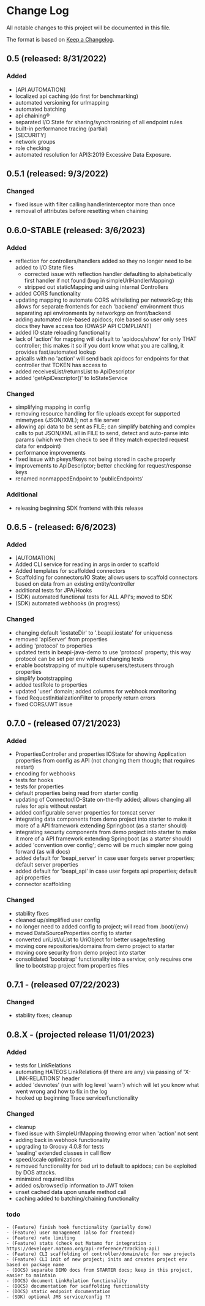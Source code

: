 # Change Log
All notable changes to this project will be documented in this file.

The format is based on [Keep a Changelog](http://keepachangelog.com/).


## 0.5 (released: 8/31/2022)

### Added
- [API AUTOMATION]
- localized api caching (do first for benchmarking)
- automated versioning for urlmapping
- automated batching
- api chaining®
- separated I/O State for sharing/synchronizing of all endpoint rules
- built-in performance tracing (partial)
- [SECURITY]
- network groups
- role checking
- automated resolution for API3:2019 Excessive Data Exposure.


## 0.5.1 (released: 9/3/2022)

### Changed
- fixed issue with filter calling handlerinterceptor more than once
- removal of attributes before resetting when chaining


## 0.6.0-STABLE (released: 3/6/2023)

### Added
- reflection for controllers/handlers added so they no longer need to be added to I/O State files
  - corrected issue with reflection handler defaulting to alphabetically first handler if not found (bug in simpleUrlHandlerMapping)
  - stripped out staticMapping and using internal Controllers
- added CORS functionality
- updating mapping to automate CORS whitelisting per networkGrp; this allows for separate frontends for each 'backend' environment thus separating api environments by networkgrp on front/backend
- adding automated role-based apidocs; role based so user only sees docs they have access too (OWASP API COMPLIANT)
- added IO state reloading functionality
- lack of 'action' for mapping will default to 'apidocs/show' for only THAT controller; this makes it so if you dont know what you are calling, it provides fast/automated lookup
- apicalls with no 'action' will send back apidocs for endpoints for that controller that TOKEN has access to
- added receivesList/returnsList to ApiDescriptor
- added 'getApiDescriptor()' to IoStateService

### Changed
- simplifying mapping in config
- removing resource handling for file uploads except for supported mimetypes (JSON/XML); not a file server
- allowing api data to be sent as FILE; can simplify batching and complex calls to put JSON/XML all in FILE to send, detect and auto-parse into params (which we then check to see if they match expected request data for endpoint)
- performance improvements
- fixed issue with pkeys/fkeys not being stored in cache properly
- improvements to ApiDescriptor; better checking for request/response keys
- renamed nonmappedEndpoint to 'publicEndpoints'

### Additional
- releasing beginning SDK frontend with this release


 ## 0.6.5 - (released: 6/6/2023)
 
 ### Added
 - [AUTOMATION]
 - Added CLI service for reading in args in order to scaffold 
 - Added templates for scaffolded connectors
 - Scaffolding for connectors/IO State; allows users to scaffold connectors based on data from an existing entity/controller
 - additional tests for JPA/Hooks
 - (SDK) automated functional tests for ALL API's; moved to SDK
 - (SDK) automated webhooks (in progress)
 
 ### Changed
 - changing default 'iostateDir' to '.beapi/.iostate' for uniqueness
 - removed 'apiServer' from properties
 - adding 'protocol' to properties
 - updated tests in beapi-java-demo to use 'protocol' property; this way protocol can be set per env without changing tests
 - enable bootstrapping of multiple superusers/testusers through properties
 - simplify bootstrapping
 - added testRole to properties
 - updated 'user' domain; added columns for webhook monitoring
 - fixed RequestInitializationFilter to properly return errors
 - fixed CORS/JWT issue
 
 ## 0.7.0 - (released 07/21/2023)
 
 ### Added
 - PropertiesController and properties IOState for showing Application properties from config as API (not changing them though; that requires restart)
 - encoding for webhooks
 - tests for hooks
 - tests for properties
 - default properties being read from starter config
 - updating of Connector/IO-State on-the-fly added; allows changing all rules for apis without restart
 - added configurable server properties for tomcat server
 - integrating data components from demo project into starter to make it more of a API framework extending Springboot (as a starter should)
 - integrating security components from demo project into starter to make it more of a API framework extending Springboot (as a starter should)
 - added 'convention over config'; demo will be much simpler now going forward (as will docs)
 - added default for 'beapi_server' in case user forgets server properties; default server properties
 - added default for 'beapi_api' in case user forgets api properties; default api properties
 - connector scaffolding
 
 ### Changed
 - stability fixes
 - cleaned up/simplified user config
 - no longer need to added config to project; will read from .boot/{env}
 - moved DataSourceProperties config to starter
 - converted uriList/uList to UriObject for better usage/testing
 - moving core repositories/domains from demo project to starter
 - moving core security from demo project into starter
 - consolidated 'bootstrap' functionality into a service; only requires one line to bootstrap project from properties files

 ## 0.7.1 - (released 07/22/2023)

 ### Changed
 - stability fixes; cleanup


 ## 0.8.X - (projected release 11/01/2023)
 
 ### Added
 - tests for LinkRelations
 - automating HATEOS LinkRelations (if there are any) via passing of 'X-LINK-RELATIONS' header
 - added 'devnotes' (run with log level 'warn') which will let you know what went wrong and how to fix in the log
 - hooked up  beginning Trace service/functionality
 
 ### Changed
 - cleanup
 - fixed issue with SimpleUrlMapping throwing error when 'action' not sent
 - adding back in webhook functionality
 - upgrading to Groovy 4.0.8 for tests
 - 'sealing' extended classes in call flow
 - speed/scale optimizations
 - removed functionality for bad uri to default to apidocs; can be exploited by DOS attacks.
 - minimized required libs
 - added os/browser/ip information to JWT token
 - unset cached data upon unsafe method call
 - caching added to batching/chaining functionality

 ### todo
    - (Feature) finish hook functionality (parially done)
    - (Feature) user management (also for frontend)
    - (Feature) rate limiting
    - (Feature) stats (check out Matamo for integration : https://developer.matomo.org/api-reference/tracking-api)
    - (Feature) CLI scaffolding of controller/domain/etc for new projects
    - (Feature) CLI init of new project; inits and creates project env based on package name 
    - (DOCS) separate DEMO docs from STARTER docs; keep in this project, easier to maintain
    - (DOCS) document LinkRelation functionality
    - (DOCS) documentation for scaffolding functionality
    - (DOCS) static endpoint documentation
    - (SDK) optional JMS service/config ??




